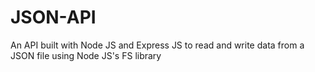 # JSON-API
An API built with Node JS and Express JS to read and write data from a JSON file using Node JS's FS library
